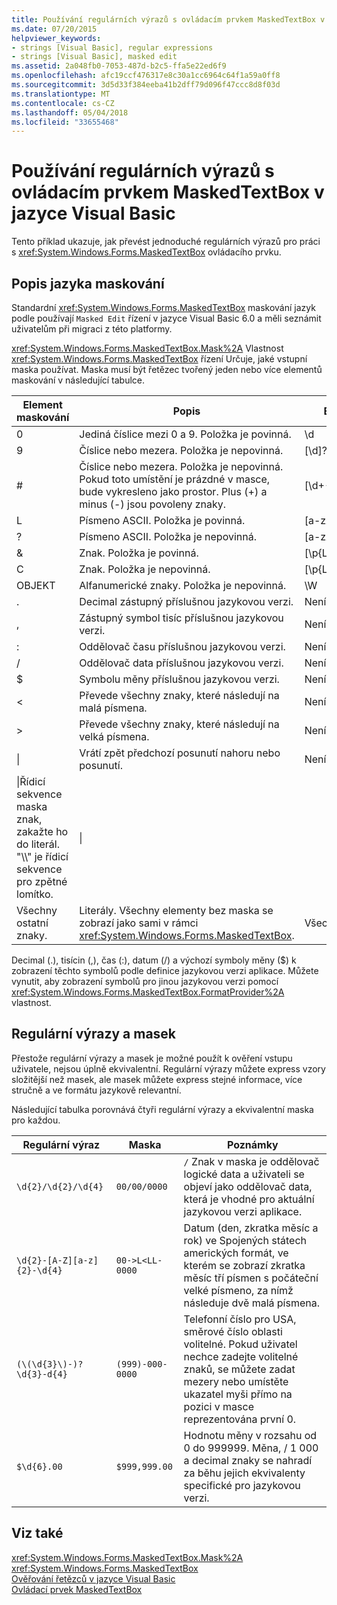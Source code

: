 ```yaml
---
title: Používání regulárních výrazů s ovládacím prvkem MaskedTextBox v jazyce Visual Basic
ms.date: 07/20/2015
helpviewer_keywords:
- strings [Visual Basic], regular expressions
- strings [Visual Basic], masked edit
ms.assetid: 2a048fb0-7053-487d-b2c5-ffa5e22ed6f9
ms.openlocfilehash: afc19ccf476317e8c30a1cc6964c64f1a59a0ff8
ms.sourcegitcommit: 3d5d33f384eeba41b2dff79d096f47ccc8d8f03d
ms.translationtype: MT
ms.contentlocale: cs-CZ
ms.lasthandoff: 05/04/2018
ms.locfileid: "33655468"
---
```

# <a name="using-regular-expressions-with-the-maskedtextbox-control-in-visual-basic"></a>Používání regulárních výrazů s ovládacím prvkem MaskedTextBox v jazyce Visual Basic
Tento příklad ukazuje, jak převést jednoduché regulárních výrazů pro práci s <xref:System.Windows.Forms.MaskedTextBox> ovládacího prvku.  
  
## <a name="description-of-the-masking-language"></a>Popis jazyka maskování  
 Standardní <xref:System.Windows.Forms.MaskedTextBox> maskování jazyk podle používají `Masked Edit` řízení v jazyce Visual Basic 6.0 a měli seznámit uživatelům při migraci z této platformy.  
  
 <xref:System.Windows.Forms.MaskedTextBox.Mask%2A> Vlastnost <xref:System.Windows.Forms.MaskedTextBox> řízení Určuje, jaké vstupní maska používat. Maska musí být řetězec tvořený jeden nebo více elementů maskování v následující tabulce.  
  
|Element maskování|Popis|Element regulární výraz|  
|---------------------|-----------------|--------------------------------|  
|0|Jediná číslice mezi 0 a 9. Položka je povinná.|\d|  
|9|Číslice nebo mezera. Položka je nepovinná.|[\d]?|  
|#|Číslice nebo mezera. Položka je nepovinná. Pokud toto umístění je prázdné v masce, bude vykresleno jako prostor. Plus (+) a minus (-) jsou povoleny znaky.|[\d+-]?|  
|L|Písmeno ASCII. Položka je povinná.|[a-zA-Z]|  
|?|Písmeno ASCII. Položka je nepovinná.|[a-zA-Z]?|  
|&|Znak. Položka je povinná.|[\p{Ll}\p{Lu}\p{Lt}\p{Lm}\p{Lo}]|  
|C|Znak. Položka je nepovinná.|[\p{Ll}\p{Lu}\p{Lt}\p{Lm}\p{Lo}]?|  
|OBJEKT|Alfanumerické znaky. Položka je nepovinná.|\W|  
|.|Decimal zástupný příslušnou jazykovou verzi.|Není k dispozici.|  
|,|Zástupný symbol tisíc příslušnou jazykovou verzi.|Není k dispozici.|  
|:|Oddělovač času příslušnou jazykovou verzi.|Není k dispozici.|  
|/|Oddělovač data příslušnou jazykovou verzi.|Není k dispozici.|  
|$|Symbolu měny příslušnou jazykovou verzi.|Není k dispozici.|  
|\<|Převede všechny znaky, které následují na malá písmena.|Není k dispozici.|  
|>|Převede všechny znaky, které následují na velká písmena.|Není k dispozici.|  
|&#124;|Vrátí zpět předchozí posunutí nahoru nebo posunutí.|Není k dispozici.|  
|\|Řídicí sekvence maska znak, zakažte ho do literál. "\\\\" je řídicí sekvence pro zpětné lomítko.|\|  
|Všechny ostatní znaky.|Literály. Všechny elementy bez maska se zobrazí jako sami v rámci <xref:System.Windows.Forms.MaskedTextBox>.|Všechny ostatní znaky.|  
  
 Decimal (.), tisícin (,), čas (:), datum (/) a výchozí symboly měny ($) k zobrazení těchto symbolů podle definice jazykovou verzi aplikace. Můžete vynutit, aby zobrazení symbolů pro jinou jazykovou verzi pomocí <xref:System.Windows.Forms.MaskedTextBox.FormatProvider%2A> vlastnost.  
  
## <a name="regular-expressions-and-masks"></a>Regulární výrazy a masek  
 Přestože regulární výrazy a masek je možné použít k ověření vstupu uživatele, nejsou úplně ekvivalentní. Regulární výrazy můžete express vzory složitější než masek, ale masek můžete express stejné informace, více stručně a ve formátu jazykově relevantní.  
  
 Následující tabulka porovnává čtyři regulární výrazy a ekvivalentní maska pro každou.  
  
|Regulární výraz|Maska|Poznámky|  
|------------------------|----------|-----------|  
|`\d{2}/\d{2}/\d{4}`|`00/00/0000`|`/` Znak v maska je oddělovač logické data a uživateli se objeví jako oddělovač data, která je vhodné pro aktuální jazykovou verzi aplikace.|  
|`\d{2}-[A-Z][a-z]{2}-\d{4}`|`00->L<LL-0000`|Datum (den, zkratka měsíc a rok) ve Spojených státech amerických formát, ve kterém se zobrazí zkratka měsíc tří písmen s počáteční velké písmeno, za nímž následuje dvě malá písmena.|  
|`(\(\d{3}\)-)?\d{3}-d{4}`|`(999)-000-0000`|Telefonní číslo pro USA, směrové číslo oblasti volitelné. Pokud uživatel nechce zadejte volitelné znaků, se můžete zadat mezery nebo umístěte ukazatel myši přímo na pozici v masce reprezentována první 0.|  
|`$\d{6}.00`|`$999,999.00`|Hodnotu měny v rozsahu od 0 do 999999. Měna, / 1 000 a decimal znaky se nahradí za běhu jejich ekvivalenty specifické pro jazykovou verzi.|  
  
## <a name="see-also"></a>Viz také  
 <xref:System.Windows.Forms.MaskedTextBox.Mask%2A>  
 <xref:System.Windows.Forms.MaskedTextBox>  
 [Ověřování řetězců v jazyce Visual Basic](../../../../visual-basic/programming-guide/language-features/strings/validating-strings.md)  
 [Ovládací prvek MaskedTextBox](../../../../framework/winforms/controls/maskedtextbox-control-windows-forms.md)
